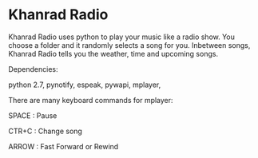 # Khanrad Radio

Khanrad Radio uses python to play your music like a radio show. 
You choose a folder and it randomly selects a song for you. Inbetween songs, Khanrad Radio tells you the weather, time and upcoming songs.

Dependencies:

python 2.7,
pynotify,
espeak,
pywapi,
mplayer, 

There are many keyboard commands for mplayer:

SPACE : Pause

CTR+C : Change song

ARROW : Fast Forward or Rewind
